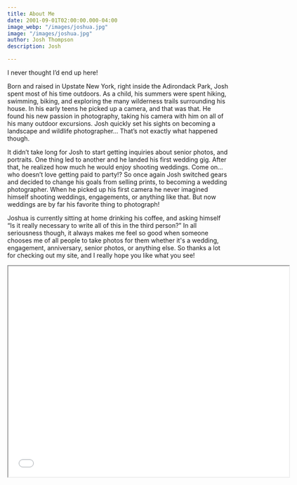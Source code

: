 ```yaml
---
title: About Me
date: 2001-09-01T02:00:00.000-04:00
image_webp: "/images/joshua.jpg"
image: "/images/joshua.jpg"
author: Josh Thompson
description: Josh

---
```

I never thought I’d end up here!

Born and raised in Upstate New York, right inside the Adirondack Park, Josh spent most of his time outdoors. As a child, his summers were spent hiking, swimming, biking, and exploring the many wilderness trails surrounding his house. In his early teens he picked up a camera, and that was that. He found his new passion in photography, taking his camera with him on all of his many outdoor excursions. Josh quickly set his sights on becoming a landscape and wildlife photographer… That’s not exactly what happened though.

It didn’t take long for Josh to start getting inquiries about senior photos, and portraits. One thing led to another and he landed his first wedding gig. After that, he realized how much he would enjoy shooting weddings. Come on… who doesn’t love getting paid to party!? So once again Josh switched gears and decided to change his goals from selling prints, to becoming a wedding photographer. When he picked up his first camera he never imagined himself shooting weddings, engagements, or anything like that. But now weddings are by far his favorite thing to photograph!

Joshua is currently sitting at home drinking his coffee, and asking himself “Is it really necessary to write all of this in the third person?” In all seriousness though, it always makes me feel so good when someone chooses me of all people to take photos for them whether it's a wedding, engagement, anniversary, senior photos, or anything else. So thanks a lot for checking out my site, and I really hope you like what you see!

<iframe src="[https://drive.google.com/file/d/1-qjBbcMPw0P94At87TxWfTbrSB-xjW0O/preview](https://drive.google.com/file/d/1-qjBbcMPw0P94At87TxWfTbrSB-xjW0O/preview "https://drive.google.com/file/d/1-qjBbcMPw0P94At87TxWfTbrSB-xjW0O/preview")" width="640" height="480"></iframe>